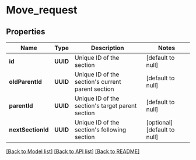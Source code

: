# Move_request
## Properties

| Name | Type | Description | Notes |
|------------ | ------------- | ------------- | -------------|
| **id** | **UUID** | Unique ID of the section | [default to null] |
| **oldParentId** | **UUID** | Unique ID of the section&#39;s current parent section | [default to null] |
| **parentId** | **UUID** | Unique ID of the section&#39;s target parent section | [default to null] |
| **nextSectionId** | **UUID** | Unique ID of the section&#39;s following section | [optional] [default to null] |

[[Back to Model list]](../README.md#documentation-for-models) [[Back to API list]](../README.md#documentation-for-api-endpoints) [[Back to README]](../README.md)

